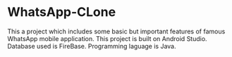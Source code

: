 # WhatsApp-CLone
This a project which includes some basic but important features of famous WhatsApp mobile application. 
This project is built on Android Studio.
Database used is FireBase.
Programming laguage is Java.
